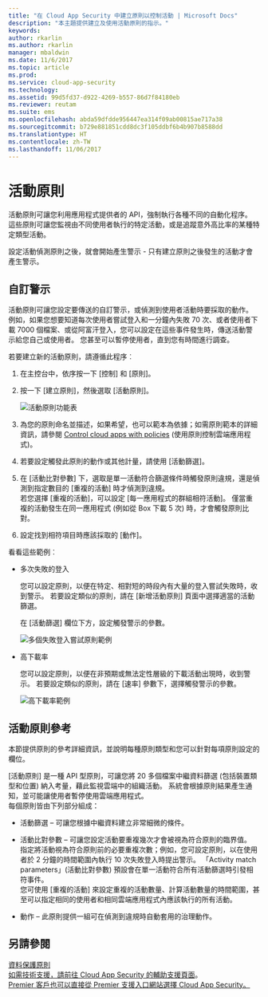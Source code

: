 ```yaml
---
title: "在 Cloud App Security 中建立原則以控制活動 | Microsoft Docs"
description: "本主題提供建立及使用活動原則的指示。"
keywords: 
author: rkarlin
ms.author: rkarlin
manager: mbaldwin
ms.date: 11/6/2017
ms.topic: article
ms.prod: 
ms.service: cloud-app-security
ms.technology: 
ms.assetid: 99d5fd37-d922-4269-b557-86d7f84180eb
ms.reviewer: reutam
ms.suite: ems
ms.openlocfilehash: abda59dfdde956447ea314f09ab00815ae717a38
ms.sourcegitcommit: b729e881851cdd8dc3f105ddbf6b4b907b8588dd
ms.translationtype: HT
ms.contentlocale: zh-TW
ms.lasthandoff: 11/06/2017
---
```

# <a name="activity-policies"></a>活動原則
活動原則可讓您利用應用程式提供者的 API，強制執行各種不同的自動化程序。 這些原則可讓您監視由不同使用者執行的特定活動，或是追蹤意外高比率的某種特定類型活動。  
  
設定活動偵測原則之後，就會開始產生警示 - 只有建立原則之後發生的活動才會產生警示。
  
  
## <a name="custom-alerts"></a>自訂警示  
活動原則可讓您設定要傳送的自訂警示，或偵測到使用者活動時要採取的動作。 例如，如果您想要知道每次使用者嘗試登入和一分鐘內失敗 70 次、或者使用者下載 7000 個檔案、或從阿富汗登入，您可以設定在這些事件發生時，傳送活動警示給您自己或使用者。 您甚至可以暫停使用者，直到您有時間進行調查。  
  
若要建立新的活動原則，請遵循此程序︰  
  
1.  在主控台中，依序按一下 [控制] 和 [原則]。  
  
2.  按一下 [建立原則]，然後選取 [活動原則]。  
  
     ![活動原則功能表](./media/activity-policy-menu.png "活動原則功能表")  
  
3.  為您的原則命名並描述，如果希望，也可以範本為依據；如需原則範本的詳細資訊，請參閱 [Control cloud apps with policies](control-cloud-apps-with-policies.md) (使用原則控制雲端應用程式)。  
  
4.  若要設定觸發此原則的動作或其他計量，請使用 [活動篩選]。  
  
5.  在 [活動比對參數] 下，選取是單一活動符合篩選條件時觸發原則違規，還是偵測到指定數目的 [重複的活動] 時才偵測到違規。  
    若您選擇 [重複的活動]，可以設定 [每一應用程式的群組相符活動]。 僅當重複的活動發生在同一應用程式 (例如從 Box 下載 5 次) 時，才會觸發原則比對。  
  
6.  設定找到相符項目時應該採取的 [動作]。  
  
看看這些範例︰  
  
-   多次失敗的登入  
  
     您可以設定原則，以便在特定、相對短的時段內有大量的登入嘗試失敗時，收到警示。 若要設定類似的原則，請在 [新增活動原則] 頁面中選擇適當的活動篩選。  
  
     在 [活動篩選] 欄位下方，設定觸發警示的參數。  
  
     ![多個失敗登入嘗試原則範例](./media/multiple-failed-log-on-attempts-policy-example.png "多個失敗登入嘗試原則範例")  
  
-   高下載率  
  
     您可以設定原則，以便在非預期或無法定性層級的下載活動出現時，收到警示。 若要設定類似的原則，請在 [速率] 參數下，選擇觸發警示的參數。  
  
     ![高下載率範例](./media/high-download-rate-example.png "高下載率範例")  
  
  
## <a name="activity-policy-reference"></a>活動原則參考  
本節提供原則的參考詳細資訊，並說明每種原則類型和您可以針對每項原則設定的欄位。  
  
[活動原則] 是一種 API 型原則，可讓您將 20 多個檔案中繼資料篩選 (包括裝置類型和位置) 納入考量，藉此監視雲端中的組織活動。 系統會根據原則結果產生通知，並可能讓使用者暫停使用雲端應用程式。   
每個原則皆由下列部分組成：  
  
-   活動篩選 – 可讓您根據中繼資料建立非常細微的條件。  
  
-   活動比對參數 – 可讓您設定活動要重複幾次才會被視為符合原則的臨界值。  指定將活動視為符合原則前的必要重複次數；例如，您可設定原則，以在使用者於 2 分鐘的時間範圍內執行 10 次失敗登入時提出警示。  「Activity match parameters」(活動比對參數) 預設會在單一活動符合所有活動篩選時引發相符事件。   
您可使用 [重複的活動] 來設定重複的活動數量、計算活動數量的時間範圍，甚至可以指定相同的使用者和相同雲端應用程式內應該執行的所有活動。  
  
  
-   動作 – 此原則提供一組可在偵測到違規時自動套用的治理動作。  
## <a name="see-also"></a>另請參閱  
[資料保護原則](data-protection-policies.md)   
[如需技術支援，請前往 Cloud App Security 的輔助支援頁面](http://support.microsoft.com/oas/default.aspx?prid=16031)。   
[Premier 客戶也可以直接從 Premier 支援入口網站選擇 Cloud App Security。](https://premier.microsoft.com/)  
  
  